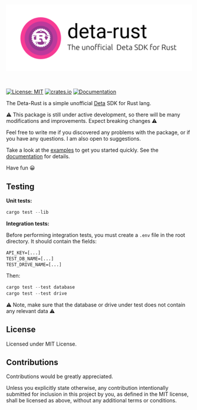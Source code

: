 <p align="center">
  <img width="800" src="https://github.com/JakubesP/deta-rust/blob/main/logo.svg?raw=true">
</p>

<br>

[![License: MIT](https://img.shields.io/badge/License-MIT-yellow.svg)](https://opensource.org/licenses/MIT)
[![crates.io](https://img.shields.io/crates/v/deta_rust.svg)](https://crates.io/crates/deta_rust)
[![Documentation](https://docs.rs/deta_rust/badge.svg)](https://docs.rs/deta_rust)

The Deta-Rust is a simple unofficial [Deta](https://www.deta.sh/) SDK for Rust lang.

⚠️ This package is still under active development, so there will be many modifications and improvements. Expect breaking changes ⚠️

Feel free to write me if you discovered any problems with the package, or if you have any questions. I am also open to suggestions. 

Take a look at the [examples](https://github.com/JakubesP/deta-rust/tree/main/examples) to get you started quickly. See the [documentation](https://docs.rs/deta_rust/latest/deta_rust/) for details.

Have fun 😀

## Testing

**Unit tests:**
```rust
cargo test --lib
```

**Integration tests:**

Before performing integration tests, you must create a `.env` file in the root directory. It should contain the fields:

```
API_KEY=[...]
TEST_DB_NAME=[...]
TEST_DRIVE_NAME=[...]
```

Then:

```rust
cargo test --test database
cargo test --test drive
```

⚠️ Note, make sure that the database or drive under test does not contain any relevant data ⚠️

## License

Licensed under MIT License.

## Contributions


Contributions would be greatly appreciated.

Unless you explicitly state otherwise, any contribution intentionally submitted for inclusion in this project by you, as defined in the MIT license, shall be licensed as above, without any additional terms or conditions.

